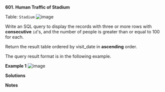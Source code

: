 **601. Human Traffic of Stadium**

Table: `Stadium`
![image](https://user-images.githubusercontent.com/51500878/131236954-c0d47619-4011-44c7-8d14-48b87e9af1e6.png)

Write an SQL query to display the records with three or more rows with **consecutive** `id`'s, and the number of people is greater than or equal to 100 for each.

Return the result table ordered by visit_date in **ascending** order.

The query result format is in the following example.

**Example 1**
![image](https://user-images.githubusercontent.com/51500878/131236972-665de2dc-28c9-4ef8-b6ad-83ebaf40d258.png)

**Solutions**

**Notes**






